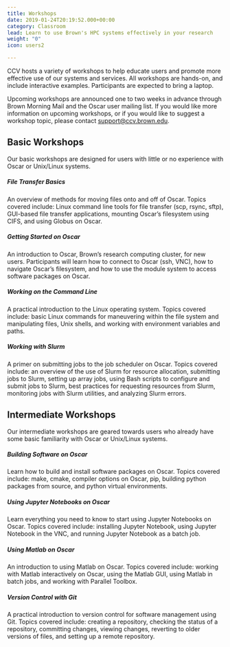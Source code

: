 ```yaml
---
title: Workshops
date: 2019-01-24T20:19:52.000+00:00
category: Classroom
lead: Learn to use Brown's HPC systems effectively in your research
weight: "0"
icon: users2

---
```

CCV hosts a variety of workshops to help educate users and promote more effective use of our systems and services. All workshops are hands-on, and include interactive examples. Participants are expected to bring a laptop.

Upcoming workshops are announced one to two weeks in advance through Brown Morning Mail and the Oscar user mailing list. If you would like more information on upcoming workshops, or if you would like to suggest a workshop topic, please contact [support@ccv.brown.edu](mailto:support@ccv.brown.edu).

## Basic Workshops

Our basic workshops are designed for users with little or no experience with Oscar or Unix/Linux systems.

##### File Transfer Basics

An overview of methods for moving files onto and off of Oscar. Topics covered include: Linux command line tools for file transfer (scp, rsync, sftp), GUI-based file transfer applications, mounting Oscar’s filesystem using CIFS, and using Globus on Oscar.

##### Getting Started on Oscar

An introduction to Oscar, Brown’s research computing cluster, for new users. Participants will learn how  to connect to Oscar (ssh, VNC), how to navigate Oscar’s filesystem, and how to use the module system to access software packages on Oscar.

##### Working on the Command Line

A practical introduction to the Linux operating system. Topics covered include: basic Linux commands for maneuvering within the file system and manipulating files, Unix shells, and working with environment variables and paths.

##### Working with Slurm

A primer on submitting jobs to the job scheduler on Oscar. Topics covered include: an overview of the use of Slurm for resource allocation, submitting  jobs to Slurm, setting up array jobs, using Bash scripts to configure and submit jobs to Slurm, best practices for requesting resources from Slurm, monitoring jobs with Slurm utilities, and analyzing Slurm errors.

## Intermediate Workshops

Our intermediate workshops are geared towards users who already have some basic familiarity with Oscar or Unix/Linux systems.

##### Building Software on Oscar

Learn how to build and install software packages on Oscar. Topics covered include: make, cmake, compiler options on Oscar, pip, building python packages from source, and python virtual environments.

##### Using Jupyter Notebooks on Oscar

Learn everything you need to know to start using Jupyter Notebooks on Oscar. Topics covered include: installing Jupyter Notebook, using Jupyter Notebook in the VNC, and running Jupyter Notebook as a batch job.

##### Using Matlab on Oscar

An introduction to using Matlab on Oscar. Topics covered include: working with Matlab interactively on Oscar, using the Matlab GUI, using Matlab in batch jobs, and working with Parallel Toolbox.

##### Version Control with Git

A practical introduction to version control for software management using Git. Topics covered include: creating a repository, checking the status of a repository, committing changes, viewing changes, reverting to older versions of files, and setting up a remote repository.
